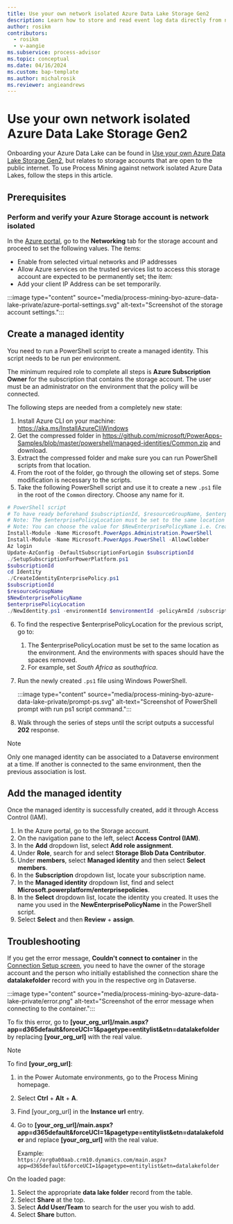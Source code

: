 ```yaml
---
title: Use your own network isolated Azure Data Lake Storage Gen2
description: Learn how to store and read event log data directly from network isolated Azure Data Lake Storage Gen2.
author: rosikm
contributors:
  - rosikm
  - v-aangie 
ms.subservice: process-advisor
ms.topic: conceptual
ms.date: 04/16/2024
ms.custom: bap-template
ms.author: michalrosik
ms.reviewer: angieandrews
---
```


# Use your own network isolated Azure Data Lake Storage Gen2

Onboarding your Azure Data Lake can be found in [Use your own Azure Data Lake Storage Gen2](process-mining-byo-azure-data-lake.md), but relates to storage accounts that are open to the public internet. To use Process Mining against network isolated Azure Data Lakes, follow the steps in this article.

## Prerequisites

### Perform and verify your Azure Storage account is network isolated

In the [Azure portal](https://portal.azure.com), go to the **Networking** tab for the storage account and proceed to set the following values. The items:
- Enable from selected virtual networks and IP addresses
- Allow Azure services on the trusted services list to access this storage account 
are expected to be permanently set; the item:
- Add your client IP Address
can be set temporarily.

:::image type="content" source="media/process-mining-byo-azure-data-lake-private/azure-portal-settings.svg" alt-text="Screenshot of the storage account settings.":::

## Create a managed identity

You need to run a PowerShell script to create a managed identity. This script needs to be run per environment.

The minimum required role to complete all steps is **Azure Subscription Owner** for the subscription that contains the storage account. The user must be an administrator on the environment that the policy will be connected.

The following steps are needed from a completely new state:

1. Install Azure CLI on your machine: https://aka.ms/InstallAzureCliWindows
1. Get the compressed folder in https://github.com/microsoft/PowerApps-Samples/blob/master/powershell/managed-identities/Common.zip and download.
1. Extract the compressed folder and make sure you can run PowerShell scripts from that location.
1. From the root of the folder, go through the ollowing set of steps. Some modification is necessary to the scripts.
1. Take the following PowerShell script and use it to create a new `.ps1` file in the root of the `Common` directory. Choose any name for it.

```powershell
# PowerShell script
# To have ready beforehand $subscriptionId, $resourceGroupName, $enterprisePolicyLocation, $environmentId
# Note: The $enterprisePolicyLocation must be set to the same location as the environment. And the environments with spaces should have the spaces removed i.e. “South Africa” -> “southafrica”
# Note: You can choose the value for $NewEnterprisePolicyName i.e. CreateMSITokenForExternalLake  
Install-Module -Name Microsoft.PowerApps.Administration.PowerShell
Install-Module -Name Microsoft.PowerApps.PowerShell -AllowClobber
Az login
Update-AzConfig -DefaultSubscriptionForLogin $subscriptionId
./SetupSubscriptionForPowerPlatform.ps1
$subscriptionId
cd Identity
./CreateIdentityEnterprisePolicy.ps1
$subscriptionId
$resourceGroupName
$NewEnterprisePolicyName
$enterprisePolicyLocation
./NewIdentity.ps1 -environmentId $environmentId -policyArmId /subscriptions/$subscriptionId/resourceGroups/$resourceGroupName/providers/Microsoft.PowerPlatform/enterprisePolicies/$NewEnterprisePolicyName -endpoint prod
```

6. To find the respective $enterprisePolicyLocation for the previous script, go to:
    1. The $enterprisePolicyLocation must be set to the same location as the environment. And the environments with spaces should have the spaces removed.
    1. For example, set  *South Africa* as *southafrica*.
1. Run the newly created `.ps1` file using Windows PowerShell.

    :::image type="content" source="media/process-mining-byo-azure-data-lake-private/prompt-ps.svg" alt-text="Screenshot of PowerShell prompt with run ps1 script command.":::

1. Walk through the series of steps until the script outputs a successful **202** response.

> [!NOTE]
> Only one managed identity can be associated to a Dataverse environment at a time. If another is connected to the same environment, then the previous association is lost.

## Add the managed identity

Once the managed identity is successfully created, add it through Access Control (IAM).

1. In the Azure portal, go to the Storage account.
1. On the navigation pane to the left, select **Access Control (IAM)**.
1. In the **Add** dropdown list, select **Add role assignment**.
1. Under **Role**, search for and select **Storage Blob Data Contributor**.
1. Under **members**, select **Managed identity** and then select **Select members**.
1. In the **Subscription** dropdown list, locate your subscription name.
1. In the **Managed identity** dropdown list, find and select **Microsoft.powerplatform/enterprisepolicies**.
1. In the **Select** dropdown list, locate the identity you created. It uses the name you used in the **NewEnterprisePolicyName** in the PowerShell script.
1. Select **Select** and then **Review** + **assign**.

## Troubleshooting

If you get the error message, **Couldn't connect to container** in the [Connection Setup screen](process-mining-byo-azure-data-lake.md), you need to have the owner of the storage account and the person who initially established the connection share the **datalakefolder** record with you in the respective org in Dataverse.  

:::image type="content" source="media/process-mining-byo-azure-data-lake-private/error.png" alt-text="Screenshot of the error message when connecting to the container.":::

To fix this error, go to **[your_org_url]/main.aspx?app=d365default&forceUCI=1&pagetype=entitylist&etn=datalakefolder** by replacing **[your_org_url]** with the real value.

> [!NOTE]
> To find **[your_org_url]**:
> 
> 1. in the Power Automate environments, go to the Process Mining homepage.
> 1. Select **Ctrl** + **Alt** + **A**.
> 1. Find [your_org_url] in the **Instance url** entry.
> 1. Go to **[your_org_url]/main.aspx?app=d365default&forceUCI=1&pagetype=entitylist&etn=datalakefolder** and replace **[your_org_url]** with the real value.
> 
>     Example:<br/>
>     `https://org0a00aab.crm10.dynamics.com/main.aspx?app=d365default&forceUCI=1&pagetype=entitylist&etn=datalakefolder`

On the loaded page:
1. Select the appropriate **data lake folder** record from the table.
1. Select **Share** at the top.
1. Select **Add User/Team** to search for the user you wish to add.
1. Select **Share** button.
